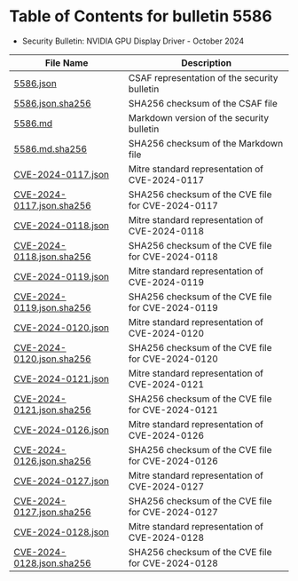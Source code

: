 # Table of Contents for bulletin 5586

 - Security Bulletin: NVIDIA GPU Display Driver - October 2024

| File Name | Description |
|-----------|-------------|
| [5586.json](5586.json) | CSAF representation of the security bulletin |
| [5586.json.sha256](5586.json.sha256) | SHA256 checksum of the CSAF file |
| [5586.md](5586.md) | Markdown version of the security bulletin |
| [5586.md.sha256](5586.md.sha256) | SHA256 checksum of the Markdown file |
| [CVE-2024-0117.json](CVE-2024-0117.json) | Mitre standard representation of CVE-2024-0117 |
| [CVE-2024-0117.json.sha256](CVE-2024-0117.json.sha256) | SHA256 checksum of the CVE file for CVE-2024-0117 |
| [CVE-2024-0118.json](CVE-2024-0118.json) | Mitre standard representation of CVE-2024-0118 |
| [CVE-2024-0118.json.sha256](CVE-2024-0118.json.sha256) | SHA256 checksum of the CVE file for CVE-2024-0118 |
| [CVE-2024-0119.json](CVE-2024-0119.json) | Mitre standard representation of CVE-2024-0119 |
| [CVE-2024-0119.json.sha256](CVE-2024-0119.json.sha256) | SHA256 checksum of the CVE file for CVE-2024-0119 |
| [CVE-2024-0120.json](CVE-2024-0120.json) | Mitre standard representation of CVE-2024-0120 |
| [CVE-2024-0120.json.sha256](CVE-2024-0120.json.sha256) | SHA256 checksum of the CVE file for CVE-2024-0120 |
| [CVE-2024-0121.json](CVE-2024-0121.json) | Mitre standard representation of CVE-2024-0121 |
| [CVE-2024-0121.json.sha256](CVE-2024-0121.json.sha256) | SHA256 checksum of the CVE file for CVE-2024-0121 |
| [CVE-2024-0126.json](CVE-2024-0126.json) | Mitre standard representation of CVE-2024-0126 |
| [CVE-2024-0126.json.sha256](CVE-2024-0126.json.sha256) | SHA256 checksum of the CVE file for CVE-2024-0126 |
| [CVE-2024-0127.json](CVE-2024-0127.json) | Mitre standard representation of CVE-2024-0127 |
| [CVE-2024-0127.json.sha256](CVE-2024-0127.json.sha256) | SHA256 checksum of the CVE file for CVE-2024-0127 |
| [CVE-2024-0128.json](CVE-2024-0128.json) | Mitre standard representation of CVE-2024-0128 |
| [CVE-2024-0128.json.sha256](CVE-2024-0128.json.sha256) | SHA256 checksum of the CVE file for CVE-2024-0128 |
